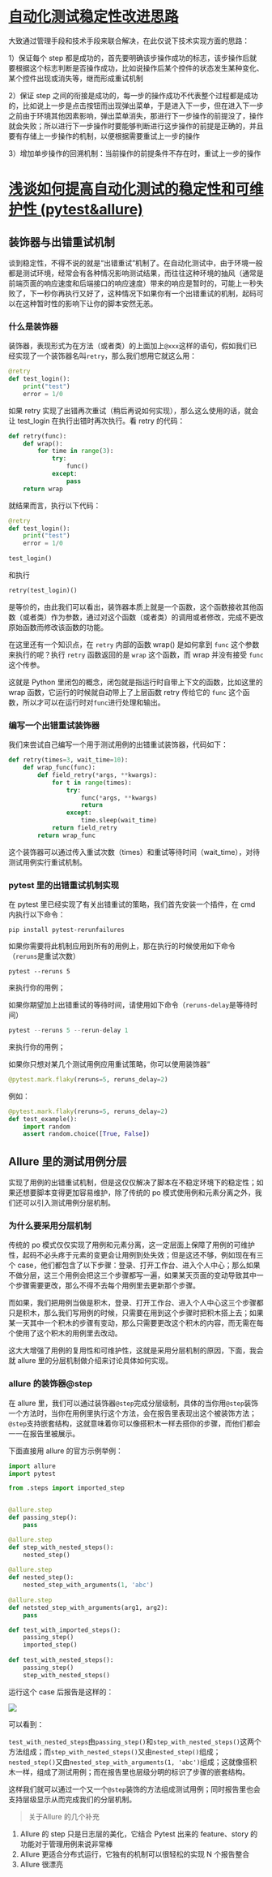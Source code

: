 # [自动化测试稳定性改进思路](https://blog.csdn.net/dyl1982/article/details/83842514)

大致通过管理手段和技术手段来联合解决，在此仅说下技术实现方面的思路：

1）保证每个 step 都是成功的，首先要明确该步操作成功的标志，该步操作后就要根据这个标志判断是否操作成功，比如说操作后某个控件的状态发生某种变化、某个控件出现或消失等，继而形成重试机制

2）保证 step 之间的衔接是成功的，每一步的操作成功不代表整个过程都是成功的，比如说上一步是点击按钮而出现弹出菜单，于是进入下一步，但在进入下一步之前由于环境其他因素影响，弹出菜单消失，那进行下一步操作的前提没了，操作就会失败；所以进行下一步操作时要能够判断进行这步操作的前提是正确的，并且要有存储上一步操作的机制，以便根据需要重试上一步的操作

3）增加单步操作的回溯机制：当前操作的前提条件不存在时，重试上一步的操作

# [浅谈如何提高自动化测试的稳定性和可维护性 (pytest&allure)](https://testerhome.com/topics/15937)

## 装饰器与出错重试机制

谈到稳定性，不得不说的就是“出错重试”机制了。在自动化测试中，由于环境一般都是测试环境，经常会有各种情况影响测试结果，而往往这种环境的抽风（通常是前端页面的响应速度和后端接口的响应速度）带来的响应是暂时的，可能上一秒失败了，下一秒你再执行又好了，这种情况下如果你有一个出错重试的机制，起码可以在这种暂时性的影响下让你的脚本安然无恙。

### 什么是装饰器

装饰器，表现形式为在方法（或者类）的上面加上`@xxx`这样的语句，假如我们已经实现了一个装饰器名叫`retry`，那么我们想用它就这么用：

```python
@retry
def test_login():
    print("test")
    error = 1/0
```

如果 retry 实现了出错再次重试（稍后再说如何实现），那么这么使用的话，就会让 test_login 在执行出错时再次执行。看 retry 的代码：

```python
def retry(func):
    def wrap():
        for time in range(3):
            try:
                func()
            except:
                pass
    return wrap
```

就结果而言，执行以下代码：

```python
@retry
def test_login():
    print("test")
    error = 1/0
    
test_login()
```

和执行

```python
retry(test_login)()
```

是等价的，由此我们可以看出，装饰器本质上就是一个函数，这个函数接收其他函数（或者类）作为参数，通过对这个函数（或者类）的调用或者修改，完成不更改原始函数而修改该函数的功能。

在这里还有一个知识点，在 `retry` 内部的函数 wrap() 是如何拿到 `func` 这个参数来执行的呢？执行 `retry` 函数返回的是 `wrap` 这个函数，而 wrap 并没有接受 `func` 这个传参。

这就是 Python 里闭包的概念，闭包就是指运行时自带上下文的函数，比如这里的 wrap 函数，它运行的时候就自动带上了上层函数 retry 传给它的 `func` 这个函数，所以才可以在运行时对`func`进行处理和输出。

### 编写一个出错重试装饰器

我们来尝试自己编写一个用于测试用例的出错重试装饰器，代码如下：

```python
def retry(times=3, wait_time=10):
    def wrap_func(func):
        def field_retry(*args, **kwargs):
            for t in range(times):
                try:
                    func(*args, **kwargs)
                    return
                except:
                    time.sleep(wait_time)
            return field_retry
        return wrap_func
```

这个装饰器可以通过传入重试次数（times）和重试等待时间（wait_time），对待测试用例实行重试机制。

### pytest 里的出错重试机制实现

在 pytest 里已经实现了有关出错重试的策略，我们首先安装一个插件，在 cmd 内执行以下命令：

```shell
pip install pytest-rerunfailures
```

如果你需要将此机制应用到所有的用例上，那在执行的时候使用如下命令（`reruns`是重试次数）

```shell
pytest --reruns 5
```

来执行你的用例；

如果你期望加上出错重试的等待时间，请使用如下命令（`reruns-delay`是等待时间）

```python
pytest --reruns 5 --rerun-delay 1
```

来执行你的用例；

如果你只想对某几个测试用例应用重试策略，你可以使用装饰器“

```python
@pytest.mark.flaky(reruns=5, reruns_delay=2)
```

例如：

```python
@pytest.mark.flaky(reruns=5, reruns_delay=2)
def test_example():
    import random
    assert random.choice([True, False])
```

## Allure 里的测试用例分层

实现了用例的出错重试机制，但是这仅仅解决了脚本在不稳定环境下的稳定性；如果还想要脚本变得更加容易维护，除了传统的 po 模式使用例和元素分离之外，我们还可以引入测试用例分层机制。

### 为什么要采用分层机制

传统的 po 模式仅仅实现了用例和元素分离，这一定层面上保障了用例的可维护性，起码不必头疼于元素的变更会让用例到处失效；但是这还不够，例如现在有三个 case，他们都包含了以下步骤：登录、打开工作台、进入个人中心；那么如果不做分层，这三个用例会把这三个步骤都写一遍，如果某天页面的变动导致其中一个步骤需要更改，那么不得不去每个用例里去更新那个步骤。

而如果，我们把用例当做是积木，登录、打开工作台、进入个人中心这三个步骤都只是积木，那么我们写用例的时候，只需要在用到这个步骤时把积木搭上去；如果某一天其中一个积木的步骤有变动，那么只需要更改这个积木的内容，而无需在每个使用了这个积木的用例里去改动。

这大大增强了用例的复用性和可维护性，这就是采用分层机制的原因，下面，我会就 allure 里的分层机制做介绍来讨论具体如何实现。

### allure 的装饰器@step

在 allure 里，我们可以通过装饰器`@step`完成分层级制，具体的当你用`@step`装饰一个方法时，当你在用例里执行这个方法，会在报告里表现出这个被装饰方法；`@step`支持嵌套结构，这就意味着你可以像搭积木一样去搭你的步骤，而他们都会一一在报告里被展示。

下面直接用 allure 的官方示例举例：

```python
import allure
import pytest

from .steps import imported_step


@allure.step
def passing_step():
    pass

@allure.step
def step_with_nested_steps():
    nested_step()
    
@allure.step
def nested_step():
    nested_step_with_arguments(1, 'abc')
    
@allure.step
def netsted_step_with_arguments(arg1, arg2):
    pass

def test_with_imported_steps():
    passing_step()
    imported_step()
    
def test_with_nested_steps():
    passing_step()
    step_with_nested_steps()
```

运行这个 case 后报告是这样的：

![](https://docs.qameta.io/allure/images/pytest_nested_steps_and_args.png)

可以看到：

`test_with_nested_steps`由`passing_step()`和`step_with_nested_steps()`这两个方法组成；而`step_with_nested_steps()`又由`nested_step()`组成；`nested_step()`又由`nested_step_with_arguments(1, 'abc')`组成；这就像搭积木一样，组成了测试用例；而在报告里也层级分明的标识了步骤的嵌套结构。

这样我们就可以通过一个又一个`@step`装饰的方法组成测试用例；同时报告里也会支持层级显示从而完成我们的分层机制。

> 关于Allure 的几个补充

1. Allure 的 step 只是日志层的美化，它结合 Pytest 出来的 feature、story 的功能对于管理用例来说非常棒
2. Allure 更适合分布式运行，它独有的机制可以很轻松的实现 N 个报告整合
3. Allure 很漂亮



























